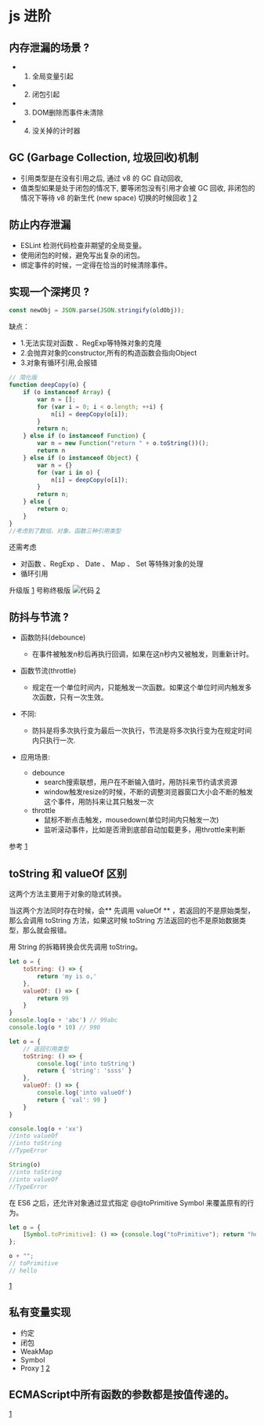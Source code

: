 # js 进阶

## 内存泄漏的场景 ?
- 1. 全局变量引起
- 2. 闭包引起
- 3. DOM删除而事件未清除
- 4. 没关掉的计时器

## GC (Garbage Collection, 垃圾回收)机制
- 引用类型是在没有引用之后, 通过 v8 的 GC 自动回收, 
- 值类型如果是处于闭包的情况下, 要等闭包没有引用才会被 GC 回收, 非闭包的情况下等待 v8 的新生代 (new space) 切换的时候回收
[1](https://elemefe.github.io/node-interview/#/sections/zh-cn/common?id=%e5%86%85%e5%ad%98%e9%87%8a%e6%94%be)
[2](https://zhuanlan.zhihu.com/p/25736931)

## 防止内存泄漏
- ESLint 检测代码检查非期望的全局变量。
- 使用闭包的时候，避免写出复杂的闭包。
- 绑定事件的时候，一定得在恰当的时候清除事件。

## 实现一个深拷贝 ?
```js
const newObj = JSON.parse(JSON.stringify(oldObj));
```
缺点：
- 1.无法实现对函数 、RegExp等特殊对象的克隆
- 2.会抛弃对象的constructor,所有的构造函数会指向Object
- 3.对象有循环引用,会报错

```js
// 简化版
function deepCopy(o) {
    if (o instanceof Array) {
        var n = [];
        for (var i = 0; i < o.length; ++i) {
            n[i] = deepCopy(o[i]);
        }
        return n;
    } else if (o instanceof Function) {
        var n = new Function("return " + o.toString())();
        return n
    } else if (o instanceof Object) {
        var n = {}
        for (var i in o) {
            n[i] = deepCopy(o[i]);
        }
        return n;
    } else {
        return o;
    }
}
//考虑到了数组、对象、函数三种引用类型
```
还需考虑
- 对函数 、RegExp 、 Date 、 Map 、 Set 等特殊对象的处理
- 循环引用

升级版
[1](https://github.com/xiaomuzhu/ElemeFE-node-interview/blob/master/JavaScript%E5%9F%BA%E7%A1%80/javascript%E5%AE%9E%E7%8E%B0%E6%B7%B1%E5%85%8B%E9%9A%86.md)
号称终极版
![代码](https://user-gold-cdn.xitu.io/2019/9/1/16ce893e6ec12377?imageView2/0/w/1280/h/960/format/webp/ignore-error/1)
[2](https://juejin.im/post/5d6aa4f96fb9a06b112ad5b1)

## 防抖与节流 ?
- 函数防抖(debounce) 
    - 在事件被触发n秒后再执行回调，如果在这n秒内又被触发，则重新计时。
- 函数节流(throttle) 
    - 规定在一个单位时间内，只能触发一次函数。如果这个单位时间内触发多次函数，只有一次生效。

- 不同:
    - 防抖是将多次执行变为最后一次执行，节流是将多次执行变为在规定时间内只执行一次.

- 应用场景:
    - debounce
        - search搜索联想，用户在不断输入值时，用防抖来节约请求资源
        - window触发resize的时候，不断的调整浏览器窗口大小会不断的触发这个事件，用防抖来让其只触发一次
    - throttle
        - 鼠标不断点击触发，mousedown(单位时间内只触发一次)
        - 监听滚动事件，比如是否滑到底部自动加载更多，用throttle来判断

参考
[1](https://juejin.im/post/5c6bab91f265da2dd94c9f9e)


## toString 和 valueOf 区别
这两个方法主要用于对象的隐式转换。

当这两个方法同时存在时候，会** 先调用 valueOf ** ，若返回的不是原始类型，那么会调用 toString 方法，如果这时候 toString 方法返回的也不是原始数据类型，那么就会报错。

用 String 的拆箱转换会优先调用 toString。

```js
let o = {
    toString: () => {
        return 'my is o,'
    },
    valueOf: () => {
        return 99
    }
}
console.log(o + 'abc') // 99abc
console.log(o * 10) // 990
```

```js
let o = {
    // 返回引用类型
    toString: () => {
        console.log('into toString')
        return { 'string': 'ssss' }
    },
    valueOf: () => {
        console.log('into valueOf')
        return { 'val': 99 }
    }
}

console.log(o + 'xx')
//into valueOf
//into toString
//TypeError

String(o)
//into toString
//into valueOf
//TypeError
```

在 ES6 之后，还允许对象通过显式指定 @@toPrimitive Symbol 来覆盖原有的行为。
```js
let o = {
    [Symbol.toPrimitive]: () => {console.log("toPrimitive"); return "hello"}
};

o + "";
// toPrimitive 
// hello
```
[1](https://juejin.im/post/5cec1bcff265da1b8f1aa08f#heading-23)

## 私有变量实现
- 约定
- 闭包
- WeakMap
- Symbol
- Proxy
[1](https://juejin.im/post/5bf41990e51d4552ee424d2c)
[2](https://juejin.im/post/5a8e9b6d5188257a5f1ed826#heading-5)

## ECMAScript中所有函数的参数都是按值传递的。
[1](https://juejin.im/post/5902a37ca22b9d0065cc4f7a)

